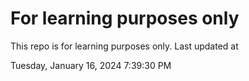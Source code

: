 # For learning purposes only
This repo is for learning purposes only.
Last updated at

Tuesday, January 16, 2024 7:39:30 PM

